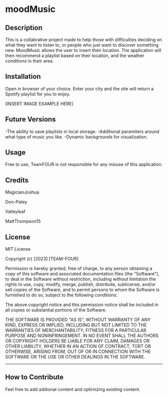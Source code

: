 # moodMusic

## Description

This is a collabrative project made to help those with difficulties deciding on what they want to listen to, or people who just want to discover something new. MoodMusic allows the user to insert their location. The application will then recommend a playlist based on their location, and the weather conditions in their area.

## Installation

Open in browser of your choice. Enter your city and the site will return a Spotify playlist for you to enjoy.



[INSERT IMAGE EXAMPLE HERE]

## Future Versions
-The ability to save playlists in local storage.
-Additional paramiters around what type of music you like.
-Dynamic backgrounds for visualization.


## Usage

Free to use, TeamFOUR is not responsible for any misuse of this application.

## Credits

MagicianJoshua

Don-Patey

Valleyleaf

MattThompson15

## License

MIT License

Copyright (c) [2023] [TEAM-FOUR]

Permission is hereby granted, free of charge, to any person obtaining a copy of this software and associated documentation files (the "Software"), to deal in the Software without restriction, including without limitation the rights to use, copy, modify, merge, publish, distribute, sublicense, and/or sell copies of the Software, and to permit persons to whom the Software is furnished to do so, subject to the following conditions:

The above copyright notice and this permission notice shall be included in all copies or substantial portions of the Software.

THE SOFTWARE IS PROVIDED "AS IS", WITHOUT WARRANTY OF ANY KIND, EXPRESS OR IMPLIED, INCLUDING BUT NOT LIMITED TO THE WARRANTIES OF MERCHANTABILITY, FITNESS FOR A PARTICULAR PURPOSE AND NONINFRINGEMENT. IN NO EVENT SHALL THE AUTHORS OR COPYRIGHT HOLDERS BE LIABLE FOR ANY CLAIM, DAMAGES OR OTHER LIABILITY, WHETHER IN AN ACTION OF CONTRACT, TORT OR OTHERWISE, ARISING FROM, OUT OF OR IN CONNECTION WITH THE SOFTWARE OR THE USE OR OTHER DEALINGS IN THE SOFTWARE.

---

## How to Contribute

Feel free to add addional content and optimizing existing content.
